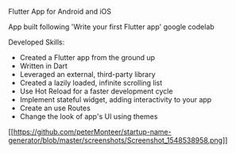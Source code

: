 Flutter App for Android and iOS

App built following 'Write your first Flutter app' google codelab

Developed Skills:

  - Created a Flutter app from the ground up
  - Written in Dart
  - Leveraged an external, third-party library
  - Created a lazily loaded, infinite scrolling list
  - Use Hot Reload for a faster development cycle
  - Implement stateful widget, adding interactivity to your app
  - Create an use Routes
  - Change the look of app's UI using themes
  
  
  [[https://github.com/peterMonteer/startup-name-generator/blob/master/screenshots/Screenshot_1548538958.png]]

    


